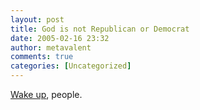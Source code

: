 ```yaml
---
layout: post
title: God is not Republican or Democrat
date: 2005-02-16 23:32
author: metavalent
comments: true
categories: [Uncategorized]
---
```

<a href="http://awebcamdarkly.com/docs/sojourners_petition.pdf">Wake up</a>, people.
